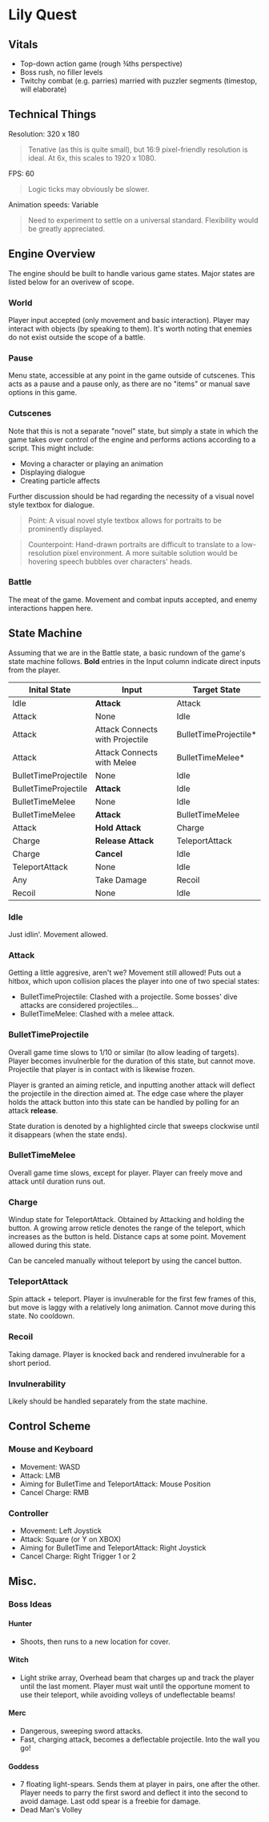 # Lily Quest
## Vitals
* Top-down action game (rough ¾ths perspective)
* Boss rush, no filler levels
* Twitchy combat (e.g. parries) married with puzzler segments (timestop, will elaborate)

## Technical Things
Resolution: 320 x 180 

>Tenative (as this is quite small), but 16:9 pixel-friendly resolution is ideal. At 6x, this scales to 1920 x 1080.

FPS: 60

>Logic ticks may obviously be slower.

Animation speeds: Variable

>Need to experiment to settle on a universal standard. Flexibility would be greatly appreciated.

## Engine Overview
The engine should be built to handle various game states. Major states are listed below for an overivew of scope.

### World
Player input accepted (only movement and basic interaction). Player may interact with objects (by speaking to them). It's worth noting that enemies do not exist outside the scope of a battle.

### Pause
Menu state, accessible at any point in the game outside of cutscenes. This acts as a pause and a pause only, as there are no "items" or manual save options in this game. 

### Cutscenes
Note that this is not a separate "novel" state, but simply a state in which the game takes over control of the engine and performs actions according to a script. This might include:
 
 * Moving a character or playing an animation
 * Displaying dialogue
 * Creating particle affects

Further discussion should be had regarding the necessity of a visual novel style textbox for dialogue.

> Point: A visual novel style textbox allows for portraits to be prominently displayed.

> Counterpoint: Hand-drawn portraits are difficult to translate to a low-resolution pixel environment. A more suitable solution would be hovering speech bubbles over characters' heads.

### Battle
The meat of the game. Movement and combat inputs accepted, and enemy interactions happen here. 

## State Machine
Assuming that we are in the Battle state, a basic rundown of the game's state machine follows. **Bold** entries in the Input column indicate direct inputs from the player.

| Inital State  | Input           | Target State   |
| ------------- |-----------------|----------------|
| Idle          | **Attack**      | Attack         |
| Attack        | None            | Idle           |
| Attack        | Attack Connects with Projectile | BulletTimeProjectile*     |
| Attack        | Attack Connects with Melee | BulletTimeMelee*     |
| BulletTimeProjectile    | None            | Idle           |
| BulletTimeProjectile    | **Attack**          | Idle           |
| BulletTimeMelee    | None            | Idle           |
| BulletTimeMelee    | **Attack**          | BulletTimeMelee           |
| Attack        | **Hold Attack** | Charge         |
| Charge        | **Release Attack**| TeleportAttack |
| Charge        | **Cancel**| Idle |
| TeleportAttack| None            | Idle           |
| Any           | Take Damage     | Recoil         |
| Recoil        | None            | Idle           |

### Idle 
Just idlin'. Movement allowed.

### Attack
Getting a little aggresive, aren't we? Movement still allowed! Puts out a hitbox, which upon collision places the player into one of two special states:
* BulletTimeProjectile: Clashed with a projectile. Some bosses' dive attacks are considered projectiles...
* BulletTimeMelee: Clashed with a melee attack.

### BulletTimeProjectile
Overall game time slows to 1/10 or similar (to allow leading of targets). Player becomes invulnerble for the duration of this state, but cannot move. Projectile that player is in contact with is likewise frozen.

Player is granted an aiming reticle, and inputting another attack will deflect the projectile in the direction aimed at. The edge case where the player holds the attack button into this state can be handled by polling for an attack **release**. 

State duration is denoted by a highlighted circle that sweeps clockwise until it disappears (when the state ends).

### BulletTimeMelee
Overall game time slows, except for player. Player can freely move and attack until duration runs out.

### Charge
Windup state for TeleportAttack. Obtained by Attacking and holding the button. A growing arrow reticle denotes the range of the teleport, which increases as the button is held. Distance caps at some point. Movement allowed during this state.

Can be canceled manually without teleport by using the cancel button.

### TeleportAttack
Spin attack + teleport. Player is invulnerable for the first few frames of this, but move is laggy with a relatively long animation. Cannot move during this state. No cooldown.

### Recoil
Taking damage. Player is knocked back and rendered invulnerable for a short period. 

### Invulnerability
Likely should be handled separately from the state machine.

## Control Scheme
### Mouse and Keyboard
* Movement: WASD
* Attack: LMB
* Aiming for BulletTime and TeleportAttack: Mouse Position
* Cancel Charge: RMB
### Controller
* Movement: Left Joystick
* Attack: Square (or Y on XBOX)
* Aiming for BulletTime and TeleportAttack: Right Joystick
* Cancel Charge: Right Trigger 1 or 2

## Misc.
### Boss Ideas
#### Hunter
* Shoots, then runs to a new location for cover.

#### Witch
* Light strike array, Overhead beam that charges up and track the player until the last moment. Player must wait until the opportune moment to use their teleport, while avoiding volleys of undeflectable beams!

#### Merc
* Dangerous, sweeping sword attacks.
* Fast, charging attack, becomes a deflectable projectile. Into the wall you go!

#### Goddess
* 7 floating light-spears. Sends them at player in pairs, one after the other. Player needs to parry the first sword and deflect it into the second to avoid damage. Last odd spear is a freebie for damage.
* Dead Man's Volley